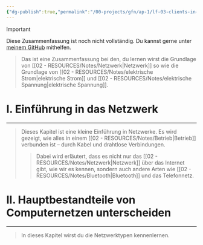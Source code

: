 ```yaml
---
{"dg-publish":true,"permalink":"/00-projects/gfn/ap-1/lf-03-clients-in-netzwerk-einbinden/","tags":["inProgress","netzwerk","GFN/LF03"]}
---
```


>[!important] 
>Diese Zusammenfassung ist noch nicht vollständig.
>Du kannst gerne unter [meinem GitHub](https://github.com/U-L-M-S/digital-garden) mithelfen.

> Das ist eine Zusammenfassung bei den, du lernen wirst die Grundlage von [[02 - RESOURCES/Notes/Netzwerk\|Netzwerk]]  so wie die Grundlage von [[02 - RESOURCES/Notes/elektrische Strom\|elektrische Strom]] und [[02 - RESOURCES/Notes/elektrische Spannung\|elektrische Spannung]].
# I. Einführung in das Netzwerk
___
>Dieses Kapitel ist eine kleine Einführung in Netzwerke. 
>Es wird gezeigt, wie alles in einem [[02 - RESOURCES/Notes/Betrieb\|Betrieb]] verbunden ist – durch Kabel und drahtlose Verbindungen. 
>>Dabei wird erläutert, dass es nicht nur das [[02 - RESOURCES/Notes/Netzwerk\|Netzwerk]] über das Internet gibt, wie wir es kennen, sondern auch andere Arten wie [[02 - RESOURCES/Notes/Bluetooth\|Bluetooth]] und das Telefonnetz.

# II. Hauptbestandteile von Computernetzen unterscheiden
___
>In dieses Kapitel wirst du die Netzwerktypen kennenlernen.


